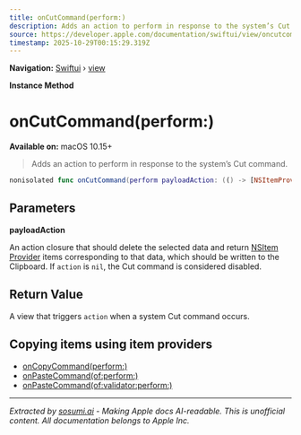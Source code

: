 ```yaml
---
title: onCutCommand(perform:)
description: Adds an action to perform in response to the system’s Cut command.
source: https://developer.apple.com/documentation/swiftui/view/oncutcommand(perform:)
timestamp: 2025-10-29T00:15:29.319Z
---
```


**Navigation:** [Swiftui](/documentation/swiftui) › [view](/documentation/swiftui/view)

**Instance Method**

# onCutCommand(perform:)

**Available on:** macOS 10.15+

> Adds an action to perform in response to the system’s Cut command.

```swift
nonisolated func onCutCommand(perform payloadAction: (() -> [NSItemProvider])?) -> some View
```

## Parameters

**payloadAction**

An action closure that should delete the selected data and return [NSItem Provider](/documentation/Foundation/NSItemProvider) items corresponding to that data, which should be written to the Clipboard. If `action` is `nil`, the Cut command is considered disabled.



## Return Value

A view that triggers `action` when a system Cut command occurs.

## Copying items using item providers

- [onCopyCommand(perform:)](/documentation/swiftui/view/oncopycommand(perform:))
- [onPasteCommand(of:perform:)](/documentation/swiftui/view/onpastecommand(of:perform:))
- [onPasteCommand(of:validator:perform:)](/documentation/swiftui/view/onpastecommand(of:validator:perform:))

---

*Extracted by [sosumi.ai](https://sosumi.ai) - Making Apple docs AI-readable.*
*This is unofficial content. All documentation belongs to Apple Inc.*
